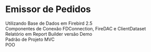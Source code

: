 # Emissor de Pedidos
Utilizando Base de Dados em Firebird 2.5
<br /> Componentes de Conexão FDConnection, FireDAC e ClientDataset
<br /> Relatório em Report Builder versão Demo
<br /> Padrão de Projeto MVC
<br /> POO
